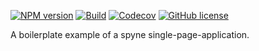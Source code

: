 
[![NPM version](https://img.shields.io/npm/v/spynejs.svg?longCache=true&style=flat-square)](https://www.npmjs.com/package/spynejs)
[![Build](https://img.shields.io/travis/nybatista/spynejs.svg?longCache=true&style=flat-square)](https://travis-ci.org/nybatista/spynejs)
[![Codecov](https://img.shields.io/codecov/c/github/nybatista/spynejs.svg?style=flat-square)](https://codecov.io/github/nybatista/spynejs)
[![GitHub license](https://img.shields.io/github/license/nybatista/spynejs.svg?longCache=true&style=flat-square)](https://github.com/nybatista/spynejs/blob/master/LICENSE)


A boilerplate example of a spyne single-page-application.
